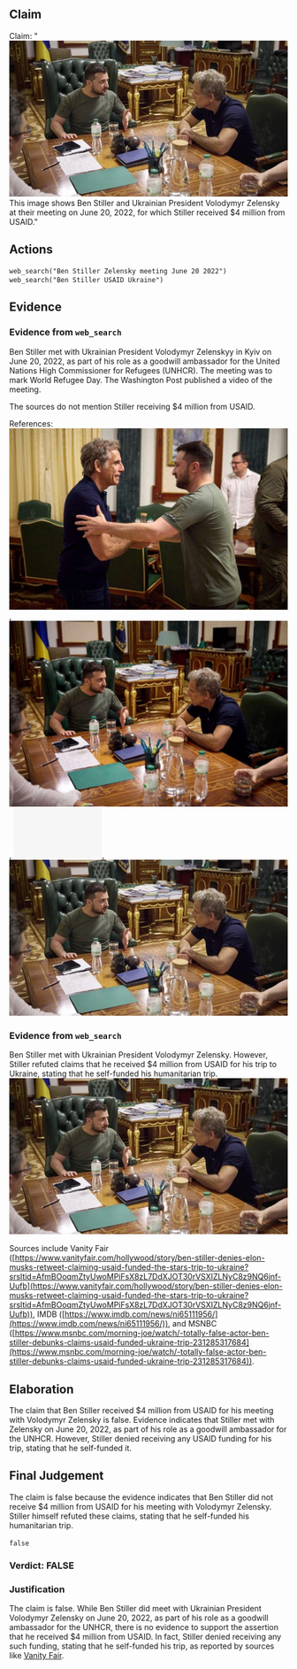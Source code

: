 ## Claim
Claim: "![image 17](media/56.jpg) This image shows Ben Stiller and Ukrainian President Volodymyr Zelensky at their meeting on June 20, 2022, for which Stiller received $4 million from USAID."

## Actions
```
web_search("Ben Stiller Zelensky meeting June 20 2022")
web_search("Ben Stiller USAID Ukraine")
```

## Evidence
### Evidence from `web_search`
Ben Stiller met with Ukrainian President Volodymyr Zelenskyy in Kyiv on June 20, 2022, as part of his role as a goodwill ambassador for the United Nations High Commissioner for Refugees (UNHCR). The meeting was to mark World Refugee Day. The Washington Post published a video of the meeting.

The sources do not mention Stiller receiving $4 million from USAID.

References: ![image 5803](media/2025-08-29_20-38-1756499904-657083.jpg), ![image 5805](media/2025-08-29_20-38-1756499906-193677.jpg), ![image 5818](media/2025-08-29_20-38-1756499916-223418.jpg), ![image 17](media/56.jpg)


### Evidence from `web_search`
Ben Stiller met with Ukrainian President Volodymyr Zelensky. However, Stiller refuted claims that he received $4 million from USAID for his trip to Ukraine, stating that he self-funded his humanitarian trip. ![image 17](media/56.jpg)

Sources include Vanity Fair ([https://www.vanityfair.com/hollywood/story/ben-stiller-denies-elon-musks-retweet-claiming-usaid-funded-the-stars-trip-to-ukraine?srsltid=AfmBOoqmZtyUwoMPiFsX8zL7DdXJOT30rVSXIZLNyC8z9NQ6jnf-Uufb](https://www.vanityfair.com/hollywood/story/ben-stiller-denies-elon-musks-retweet-claiming-usaid-funded-the-stars-trip-to-ukraine?srsltid=AfmBOoqmZtyUwoMPiFsX8zL7DdXJOT30rVSXIZLNyC8z9NQ6jnf-Uufb)), IMDB ([https://www.imdb.com/news/ni65111956/](https://www.imdb.com/news/ni65111956/)), and MSNBC ([https://www.msnbc.com/morning-joe/watch/-totally-false-actor-ben-stiller-debunks-claims-usaid-funded-ukraine-trip-231285317684](https://www.msnbc.com/morning-joe/watch/-totally-false-actor-ben-stiller-debunks-claims-usaid-funded-ukraine-trip-231285317684)).


## Elaboration
The claim that Ben Stiller received $4 million from USAID for his meeting with Volodymyr Zelensky is false. Evidence indicates that Stiller met with Zelensky on June 20, 2022, as part of his role as a goodwill ambassador for the UNHCR. However, Stiller denied receiving any USAID funding for his trip, stating that he self-funded it.


## Final Judgement
The claim is false because the evidence indicates that Ben Stiller did not receive $4 million from USAID for his meeting with Volodymyr Zelensky. Stiller himself refuted these claims, stating that he self-funded his humanitarian trip.

`false`


### Verdict: FALSE

### Justification
The claim is false. While Ben Stiller did meet with Ukrainian President Volodymyr Zelensky on June 20, 2022, as part of his role as a goodwill ambassador for the UNHCR, there is no evidence to support the assertion that he received $4 million from USAID. In fact, Stiller denied receiving any such funding, stating that he self-funded his trip, as reported by sources like [Vanity Fair](https://www.vanityfair.com/hollywood/story/ben-stiller-denies-elon-musks-retweet-claiming-usaid-funded-the-stars-trip-to-ukraine?srsltid=AfmBOoqmZtyUwoMPiFsX8zL7DdXJOT30rVSXIZLNyC8z9NQ6jnf-Uufb).
